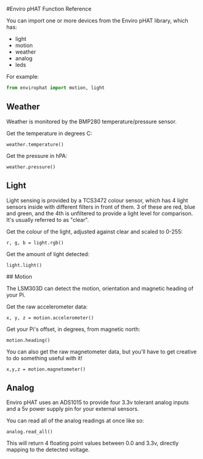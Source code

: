 #Enviro pHAT Function Reference

You can import one or more devices from the Enviro pHAT library, which has:

* light
* motion
* weather
* analog
* leds

For example:

```python
from envirophat import motion, light
```

## Weather

Weather is monitored by the BMP280 temperature/pressure sensor.

Get the temperature in degrees C:

```
weather.temperature()
```

Get the pressure in hPA:

```
weather.pressure()
```

## Light

Light sensing is provided by a TCS3472 colour sensor, which has 4 light sensors inside with different filters in front of them. 3 of these are red, blue and green, and the 4th is unfiltered to provide a light level for comparison. It's usually referred to as "clear".

Get the colour of the light, adjusted against clear and scaled to 0-255:

```
r, g, b = light.rgb()
```

Get the amount of light detected:

```
light.light()
```

## Motion

The LSM303D can detect the motion, orientation and magnetic heading of your Pi.

Get the raw accelerometer data:

```
x, y, z = motion.accelerometer()
```

Get your Pi's offset, in degrees, from magnetic north:

```
motion.heading()
```

You can also get the raw magnetometer data, but you'll have to get creative
to do something useful with it!

```
x,y,z = motion.magnetometer()
```

## Analog

Enviro pHAT uses an ADS1015 to provide four 3.3v tolerant analog inputs and a 5v power supply pin for your external sensors.

You can read all of the analog readings at once like so:

```
analog.read_all()
```

This will return 4 floating point values between 0.0 and 3.3v, directly mapping to the detected voltage.
